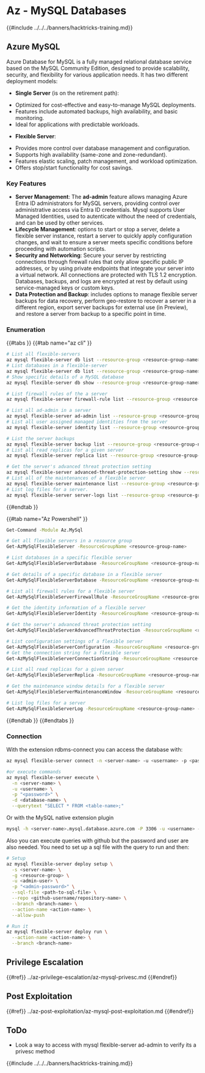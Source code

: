 # Az - MySQL Databases

{{#include ../../../banners/hacktricks-training.md}}

## Azure MySQL
Azure Database for MySQL is a fully managed relational database service based on the MySQL Community Edition, designed to provide scalability, security, and flexibility for various application needs. It has two different deployment models:

* **Single Server** (is on the retirement path):
 - Optimized for cost-effective and easy-to-manage MySQL deployments.
 - Features include automated backups, high availability, and basic monitoring.
 - Ideal for applications with predictable workloads.
* **Flexible Server**:
 - Provides more control over database management and configuration.
 - Supports high availability (same-zone and zone-redundant).
 - Features elastic scaling, patch management, and workload optimization.
 - Offers stop/start functionality for cost savings.

### Key Features
* **Server Management**: The **ad-admin** feature allows managing Azure Entra ID administrators for MySQL servers, providing control over administrative access via Entra ID credentials. Mysql supports User Managed Identities, used to autenticate without the need of credentials, and can be used by other services.
* **Lifecycle Management**: options to start or stop a server, delete a flexible server instance, restart a server to quickly apply configuration changes, and wait to ensure a server meets specific conditions before proceeding with automation scripts.
* **Security and Networking**: Secure your server by restricting connections through firewall rules that only allow specific public IP addresses, or by using private endpoints that integrate your server into a virtual network. All connections are protected with TLS 1.2 encryption. Databases, backups, and logs are encrypted at rest by default using service-managed keys or custom keys. 
* **Data Protection and Backup**: includes options to manage flexible server backups for data recovery, perform geo-restore to recover a server in a different region, export server backups for external use (in Preview), and restore a server from backup to a specific point in time.

### Enumeration

{{#tabs }}
{{#tab name="az cli" }}
```bash
# List all flexible-servers
az mysql flexible-server db list --resource-group <resource-group-name>
# List databases in a flexible-server
az mysql flexible-server db list --resource-group <resource-group-name> --server-name <server_name>
# Show specific details of a MySQL database
az mysql flexible-server db show --resource-group <resource-group-name> --server-name <server_name> --database-name <database_name>

# List firewall rules of the a server
az mysql flexible-server firewall-rule list --resource-group <resource-group-name> --name <server_name>

# List all ad-admin in a server
az mysql flexible-server ad-admin list --resource-group <resource-group-name> --server-name <server_name>
# List all user assigned managed identities from the server
az mysql flexible-server identity list --resource-group <resource-group-name> --server-name <server_name>

# List the server backups
az mysql flexible-server backup list --resource-group <resource-group-name> --name <server_name>
# List all read replicas for a given server
az mysql flexible-server replica list --resource-group <resource-group-name> --name <server_name>

# Get the server's advanced threat protection setting
az mysql flexible-server advanced-threat-protection-setting show --resource-group <resource-group-name> --name <server_name>
# List all of the maintenances of a flexible server
az mysql flexible-server maintenance list --resource-group <resource-group-name> --server-name <server_name>
# List log files for a server.
az mysql flexible-server server-logs list --resource-group <resource-group-name> --server-name <server_name>

```
{{#endtab }}

{{#tab name="Az Powershell" }}
```bash
Get-Command -Module Az.MySql 

# Get all flexible servers in a resource group
Get-AzMySqlFlexibleServer -ResourceGroupName <resource-group-name>

# List databases in a specific flexible server
Get-AzMySqlFlexibleServerDatabase -ResourceGroupName <resource-group-name> -ServerName <server_name>

# Get details of a specific database in a flexible server
Get-AzMySqlFlexibleServerDatabase -ResourceGroupName <resource-group-name> -ServerName <server_name> -DatabaseName <database_name>

# List all firewall rules for a flexible server
Get-AzMySqlFlexibleServerFirewallRule -ResourceGroupName <resource-group-name> -ServerName <server_name>

# Get the identity information of a flexible server
Get-AzMySqlFlexibleServerIdentity -ResourceGroupName <resource-group-name> -ServerName <server_name>

# Get the server's advanced threat protection setting
Get-AzMySqlFlexibleServerAdvancedThreatProtection -ResourceGroupName <resource-group-name> -ServerName <server_name>

# List configuration settings of a flexible server
Get-AzMySqlFlexibleServerConfiguration -ResourceGroupName <resource-group-name> -ServerName <server_name>
# Get the connection string for a flexible server
Get-AzMySqlFlexibleServerConnectionString -ResourceGroupName <resource-group-name> -ServerName <server_name> -Client <client>

# List all read replicas for a given server
Get-AzMySqlFlexibleServerReplica -ResourceGroupName <resource-group-name> -ServerName <server_name>

# Get the maintenance window details for a flexible server
Get-AzMySqlFlexibleServerMaintenanceWindow -ResourceGroupName <resource-group-name> -ServerName <server_name>

# List log files for a server
Get-AzMySqlFlexibleServerLog -ResourceGroupName <resource-group-name> -ServerName <server_name>
```
{{#endtab }}
{{#endtabs }}

### Connection

With the extension rdbms-connect you can access the database with:

```bash
az mysql flexible-server connect -n <server-name> -u <username> -p <password> --interactive

#or execute commands
az mysql flexible-server execute \
  -n <server-name> \
  -u <username> \
  -p "<password>" \
  -d <database-name> \
  --querytext "SELECT * FROM <table-name>;"

```

Or with the MySQL native extension plugin
```bash
mysql -h <server-name>.mysql.database.azure.com -P 3306 -u <username> -p
```

Also you can execute queries with github but the password and user are also needed. You need to set up a sql file with the query to run and then:
```bash
# Setup
az mysql flexible-server deploy setup \
  -s <server-name> \
  -g <resource-group> \
  -u <admin-user> \
  -p "<admin-password>" \
  --sql-file <path-to-sql-file> \
  --repo <github-username/repository-name> \
  --branch <branch-name> \
  --action-name <action-name> \
  --allow-push

# Run it
az mysql flexible-server deploy run \
  --action-name <action-name> \
  --branch <branch-name>
```

## Privilege Escalation

{{#ref}}
../az-privilege-escalation/az-mysql-privesc.md
{{#endref}}

## Post Exploitation

{{#ref}}
../az-post-exploitation/az-mysql-post-exploitation.md
{{#endref}}

## ToDo

* Look a way to access with mysql flexible-server ad-admin to verify its a privesc method



{{#include ../../../banners/hacktricks-training.md}}

